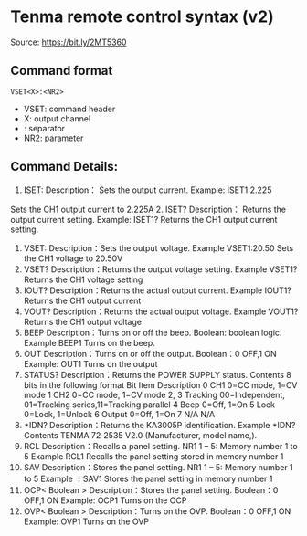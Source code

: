 # Tenma remote control syntax (v2)

Source: https://bit.ly/2MT5360

## Command format
  ```
  VSET<X>:<NR2>
  ```

  * VSET: command header
  * X: output channel
  * : separator
  * NR2: parameter
  
## Command Details:

1. ISET<X>:<NR2>
  Description： Sets the output current.
  Example: ISET1:2.225

Sets the CH1 output current to 2.225A
2. ISET<X>?
Description： Returns the output current setting.
Example: ISET1?
Returns the CH1 output current setting.
1. VSET<X>:<NR2>
Description：Sets the output voltage.
Example VSET1:20.50
Sets the CH1 voltage to 20.50V
4. VSET<X>?
Description：Returns the output voltage setting.
Example VSET1?
Returns the CH1 voltage setting
5. IOUT<X>?
Description：Returns the actual output current.
Example IOUT1?
Returns the CH1 output current
6. VOUT<X>?
Description：Returns the actual output voltage.
Example VOUT1?
Returns the CH1 output voltage
7. BEEP<Boolean>
Description：Turns on or off the beep. Boolean: boolean logic.
Example BEEP1    Turns on the beep.
8. OUT<Boolean>
Description：Turns on or off the output.
Boolean：0 OFF,1 ON
Example: OUT1    Turns on the output
9. STATUS?
Description：Returns the POWER SUPPLY status.
Contents 8 bits in the following format
Bit Item Description
0 CH1 0=CC mode, 1=CV mode
1 CH2 0=CC mode, 1=CV mode
2, 3 Tracking 00=Independent, 01=Tracking series,11=Tracking parallel
4 Beep 0=Off, 1=On
5 Lock 0=Lock, 1=Unlock
6 Output 0=Off, 1=On
7 N/A N/A
10. *IDN?
Description：Returns the KA3005P identification.
Example *IDN?
Contents TENMA 72‐2535 V2.0 (Manufacturer, model name,).
11. RCL<NR1>
Description：Recalls a panel setting.
NR1 1 – 5: Memory number 1 to 5
Example RCL1    Recalls the panel setting stored in memory number 1
12. SAV<NR1>
Description：Stores the panel setting.
NR1 1 – 5: Memory number 1 to 5
Example ：SAV1 Stores the panel setting in memory number 1
13. OCP< Boolean >
Description：Stores the panel setting.
Boolean：0 OFF,1 ON
Example: OCP1    Turns on the OCP
14. OVP< Boolean >
Description：Turns on the OVP.
Boolean：0 OFF,1 ON
Example: OVP1    Turns on the OVP   